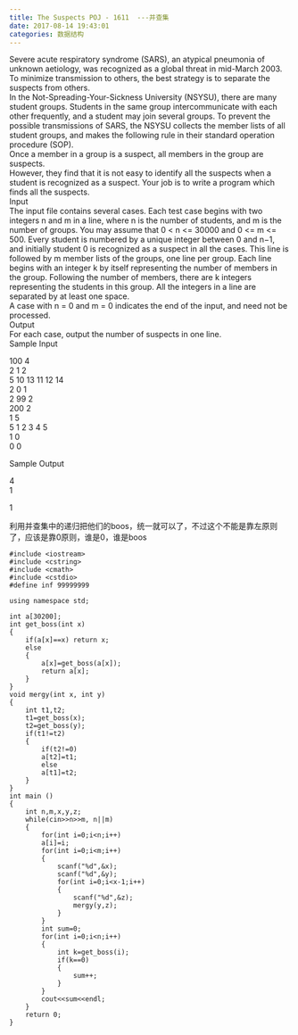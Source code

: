 ```yaml
---
title: The Suspects POJ - 1611  ---并查集
date: 2017-08-14 19:43:01
categories: 数据结构
---
```

  
Severe acute respiratory syndrome (SARS), an atypical pneumonia of unknown
aetiology, was recognized as a global threat in mid-March 2003. To minimize
transmission to others, the best strategy is t<!-- more -->o separate the suspects from
others.  
In the Not-Spreading-Your-Sickness University (NSYSU), there are many student
groups. Students in the same group intercommunicate with each other
frequently, and a student may join several groups. To prevent the possible
transmissions of SARS, the NSYSU collects the member lists of all student
groups, and makes the following rule in their standard operation procedure
(SOP).  
Once a member in a group is a suspect, all members in the group are suspects.  
However, they find that it is not easy to identify all the suspects when a
student is recognized as a suspect. Your job is to write a program which finds
all the suspects.  
Input  
The input file contains several cases. Each test case begins with two integers
n and m in a line, where n is the number of students, and m is the number of
groups. You may assume that 0 < n <= 30000 and 0 <= m <= 500. Every student is
numbered by a unique integer between 0 and n−1, and initially student 0 is
recognized as a suspect in all the cases. This line is followed by m member
lists of the groups, one line per group. Each line begins with an integer k by
itself representing the number of members in the group. Following the number
of members, there are k integers representing the students in this group. All
the integers in a line are separated by at least one space.  
A case with n = 0 and m = 0 indicates the end of the input, and need not be
processed.  
Output  
For each case, output the number of suspects in one line.  
Sample Input  
  
100 4  
2 1 2  
5 10 13 11 12 14  
2 0 1  
2 99 2  
200 2  
1 5  
5 1 2 3 4 5  
1 0  
0 0  
  
Sample Output  
  
4  
1  

1

利用并查集中的递归把他们的boos，统一就可以了，不过这个不能是靠左原则了，应该是靠0原则，谁是0，谁是boos  

    
    
    #include <iostream>
    #include <cstring>
    #include <cmath>
    #include <cstdio>
    #define inf 99999999
    
    using namespace std;
    
    int a[30200];
    int get_boss(int x)
    {
        if(a[x]==x) return x;
        else
        {
            a[x]=get_boss(a[x]);
            return a[x];
        }
    }
    void mergy(int x, int y)
    {
        int t1,t2;
        t1=get_boss(x);
        t2=get_boss(y);
        if(t1!=t2)
        {
            if(t2!=0)
            a[t2]=t1;
            else
            a[t1]=t2;
        }
    }
    int main ()
    {
        int n,m,x,y,z;
        while(cin>>n>>m, n||m)
        {
            for(int i=0;i<n;i++)
            a[i]=i;
            for(int i=0;i<m;i++)
            {
                scanf("%d",&x);
                scanf("%d",&y);
                for(int i=0;i<x-1;i++)
                {
                    scanf("%d",&z);
                    mergy(y,z);
                }
            }
            int sum=0;
            for(int i=0;i<n;i++)
            {
                int k=get_boss(i);
                if(k==0)
                {
                    sum++;
                }
            }
            cout<<sum<<endl;
        }
        return 0;
    }
    

  
  

